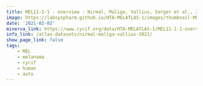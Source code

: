```yaml
---
title: MEL11-1-1 - overview - Nirmal, Maliga, Vallius, Sorger et al., 2021
image: https://labsyspharm.github.io/HTA-MELATLAS-1/images/thumbnail-MEL11-1-1-overview.jpg
date: '2021-02-02'
minerva_link: https://www.cycif.org/data/HTA-MELATLAS-1/MEL11-1-1-overview
info_link: /atlas-datasets/nirmal-maliga-vallius-2021/
show_page_link: false
tags:
    - MEL
    - melanoma
    - cycif
    - human
    - auto
---
```

